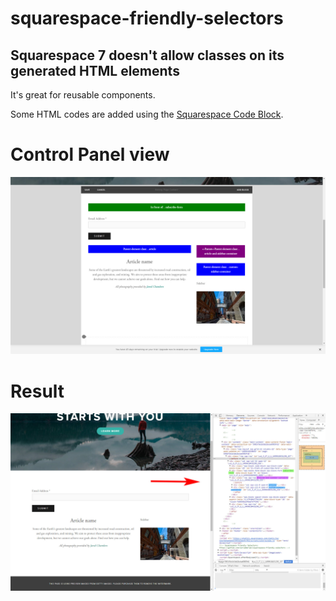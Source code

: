 # squarespace-friendly-selectors
## Squarespace 7 doesn't allow classes on its generated HTML elements
It's great for reusable components.

Some HTML codes are added using the [Squarespace Code Block](https://support.squarespace.com/hc/en-us/articles/206543167-Using-the-Code-Block).

# Control Panel view
![control-pannel-view](https://github.com/sorcamarian/squarespace-friendly-selectors/raw/master/installation/demo/control-pannel-view.jpg)
<br>

# Result
![control-pannel-view](https://github.com/sorcamarian/squarespace-friendly-selectors/raw/master/installation/demo/result-view.jpg)
